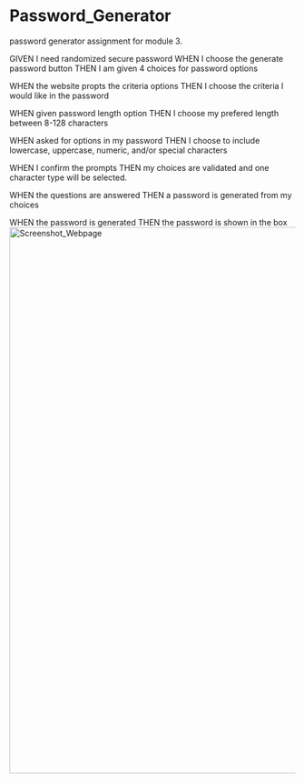 # Password_Generator
password generator assignment for module 3.

GIVEN I need randomized secure password
WHEN I choose the generate password button
THEN I am given 4 choices for password options

WHEN the website propts the criteria options
THEN I choose the criteria I would like in the password

WHEN given password length option
THEN I choose my prefered length between 8-128 characters

WHEN asked for options in my password
THEN I choose to include lowercase, uppercase, numeric, and/or special characters

WHEN I confirm the prompts
THEN my choices are validated and one character type will be selected.

WHEN the questions are answered
THEN a password is generated from my choices

WHEN the password is generated
THEN the password is shown in the box
<img width="961" alt="Screenshot_Webpage" src="https://user-images.githubusercontent.com/118402182/209264363-75d91bcb-ecab-4bce-80dd-3fa037cbf485.png">
